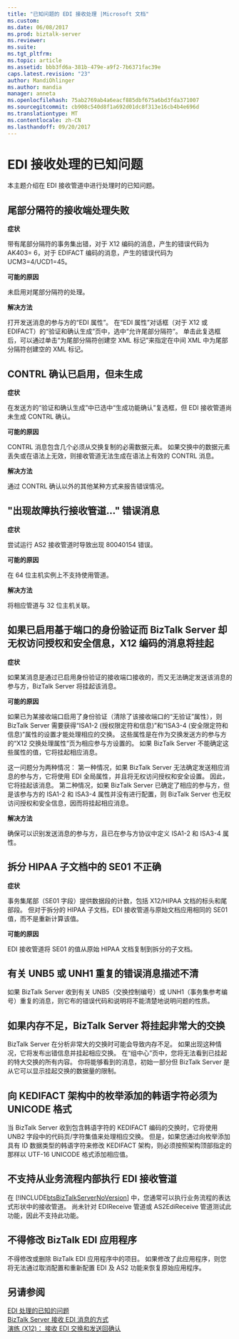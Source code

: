 ```yaml
---
title: "已知问题的 EDI 接收处理 |Microsoft 文档"
ms.custom: 
ms.date: 06/08/2017
ms.prod: biztalk-server
ms.reviewer: 
ms.suite: 
ms.tgt_pltfrm: 
ms.topic: article
ms.assetid: bbb3fd6a-381b-479e-a9f2-7b6371fac39e
caps.latest.revision: "23"
author: MandiOhlinger
ms.author: mandia
manager: anneta
ms.openlocfilehash: 75ab2769ab4a6eacf885dbf675a6bd3fda371007
ms.sourcegitcommit: cb908c540d8f1a692d01dc8f313e16cb4b4e696d
ms.translationtype: MT
ms.contentlocale: zh-CN
ms.lasthandoff: 09/20/2017
---
```

# <a name="known-issues-with-edi-receive-processing"></a>EDI 接收处理的已知问题
本主题介绍在 EDI 接收管道中进行处理时的已知问题。  
  
## <a name="receive-side-processing-of-trailing-separators-fails"></a>尾部分隔符的接收端处理失败  
 **症状**  
  
 带有尾部分隔符的事务集出错，对于 X12 编码的消息，产生的错误代码为 AK403= 6，对于 EDIFACT 编码的消息，产生的错误代码为 UCM3=4/UCD1=45。  
  
 **可能的原因**  
  
 未启用对尾部分隔符的处理。  
  
 **解决方法**  
  
 打开发送消息的参与方的“EDI 属性”。 在“EDI 属性”对话框（对于 X12 或 EDIFACT）的“验证和确认生成”页中，选中“允许尾部分隔符”。 单击此复选框后，可以通过单击“为尾部分隔符创建空 XML 标记”来指定在中间 XML 中为尾部分隔符创建空的 XML 标记。  
  
## <a name="contrl-ack-is-enabled-but-not-generated"></a>CONTRL 确认已启用，但未生成  
 **症状**  
  
 在发送方的“验证和确认生成”中已选中“生成功能确认”复选框，但 EDI 接收管道尚未生成 CONTRL 确认。  
  
 **可能的原因**  
  
 CONTRL 消息包含几个必须从交换复制的必需数据元素。 如果交换中的数据元素丢失或在语法上无效，则接收管道无法生成在语法上有效的 CONTRL 消息。  
  
 **解决方法**  
  
 通过 CONTRL 确认以外的其他某种方式来报告错误情况。  
  
## <a name="there-was-a-failure-executing-the-receive-pipeline-error-message"></a>"出现故障执行接收管道..." 错误消息  
 **症状**  
  
 尝试运行 AS2 接收管道时导致出现 80040154 错误。  
  
 **可能的原因**  
  
 在 64 位主机实例上不支持使用管道。  
  
 **解决方法**  
  
 将相应管道与 32 位主机关联。  
  
## <a name="an-x12-encoded-message-is-suspended-if-port-based-authentication-is-enabled-and-biztalk-server-does-not-have-access-to-the-authorization-and-security-information"></a>如果已启用基于端口的身份验证而 BizTalk Server 却无权访问授权和安全信息，X12 编码的消息将挂起  
 **症状**  
  
 如果某消息是通过已启用身份验证的接收端口接收的，而又无法确定发送该消息的参与方，BizTalk Server 将挂起该消息。  
  
 **可能的原因**  
  
 如果已为某接收端口启用了身份验证（清除了该接收端口的“无验证”属性），则 BizTalk Server 需要获得“ISA1-2 (授权限定符和信息)”和“ISA3-4 (安全限定符和信息)”属性的设置才能处理相应的交换。 这些属性是在作为交换发送方的参与方的“X12 交换处理属性”页为相应参与方设置的。 如果 BizTalk Server 不能确定这些属性的值，它将挂起相应消息。  
  
 这一问题分为两种情况： 第一种情况，如果 BizTalk Server 无法确定发送相应消息的参与方，它将使用 EDI 全局属性，并且将无权访问授权和安全设置。 因此，它将挂起该消息。 第二种情况，如果 BizTalk Server 已确定了相应的参与方，但是该参与方的 ISA1-2 和 ISA3-4 属性并没有进行配置，则 BizTalk Server 也无权访问授权和安全信息，因而将挂起相应消息。  
  
 **解决方法**  
  
 确保可以识别发送消息的参与方，且已在参与方协议中定义 ISA1-2 和 ISA3-4 属性。  
  
## <a name="incorrect-se01-in-a-split-hipaa-subdocument"></a>拆分 HIPAA 子文档中的 SE01 不正确  
 **症状**  
  
 事务集尾部（SE01 字段）提供数据段的计数，包括 X12/HIPAA 文档的标头和尾部段。 但对于拆分的 HIPAA 子文档，EDI 接收管道与原始文档应用相同的 SE01 值，而不是重新计算该值。  
  
 **可能的原因**  
  
 EDI 接收管道将 SE01 的值从原始 HIPAA 文档复制到拆分的子文档。  
  
## <a name="error-message-for-duplicate-unb5-or-unh1-is-not-descriptive"></a>有关 UNB5 或 UNH1 重复的错误消息描述不清  
 如果 BizTalk Server 收到有关 UNB5（交换控制编号）或 UNH1（事务集参考编号）重复的消息，则它布的错误代码和说明将不能清楚地说明问题的性质。  
  
## <a name="biztalk-server-will-suspend-a-very-large-interchange-if-it-runs-out-of-memory"></a>如果内存不足，BizTalk Server 将挂起非常大的交换  
 BizTalk Server 在分析非常大的交换时可能会导致内存不足。 如果出现这种情况，它将发布出错信息并挂起相应交换。 在“组中心”页中，您将无法看到已挂起的特大交换的所有内容。 你将能够看到的消息，初始一部分但 BizTalk Server 是从它可以显示挂起交换的数据量的限制。  
  
## <a name="korean-characters-added-to-an-enumeration-in-a-kedifact-schema-must-be-in-unicode"></a>向 KEDIFACT 架构中的枚举添加的韩语字符必须为 UNICODE 格式  
 当 BizTalk Server 收到包含韩语字符的 KEDIFACT 编码的交换时，它将使用 UNB2 字段中的代码页/字符集值来处理相应交换。 但是，如果您通过向枚举添加具有 ID 数据类型的韩语字符来修改 KEDIFACT 架构，则必须按照架构顶部指定的那样以 UTF-16 UNICODE 格式添加相应值。  
  
## <a name="executing-an-edi-receive-pipeline-from-within-an-orchestration-is-not-supported"></a>不支持从业务流程内部执行 EDI 接收管道  
 在 [!INCLUDE[btsBizTalkServerNoVersion](../includes/btsbiztalkservernoversion-md.md)] 中，您通常可以执行业务流程的表达式形状中的接收管道。 尚未针对 EDIReceive 管道或 AS2EdiReceive 管道测试此功能，因此不支持此功能。  
  
## <a name="biztalk-edi-application-must-not-be-modified"></a>不得修改 BizTalk EDI 应用程序  
 不得修改或删除 BizTalk EDI 应用程序中的项目。 如果修改了此应用程序，则您将无法通过取消配置和重新配置 EDI 及 AS2 功能来恢复原始应用程序。  
  
## <a name="see-also"></a>另请参阅  
 [EDI 处理的已知的问题](../core/known-issues-with-edi-processing.md)   
 [BizTalk Server 接收 EDI 消息的方式](../core/how-biztalk-server-receives-edi-messages.md)   
 [演练 (X12)： 接收 EDI 交换和发送回确认](../core/walkthrough-x12--receive-edi-interchanges-and-send-back-an-acknowledgement.md)